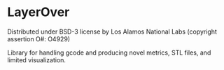 # LayerOver
Distributed under BSD-3 license by Los Alamos National Labs (copyright assertion O#: O4929)

Library for handling gcode and producing novel metrics, STL files, and limited visualization. 
